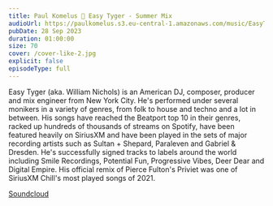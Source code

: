 ```yaml
---
title: Paul Komelus 🖤 Easy Tyger - Summer Mix
audioUrl: https://paulkomelus.s3.eu-central-1.amazonaws.com/music/EasyTyger-Summer-Mix-2023.mp3
pubDate: 28 Sep 2023
duration: 01:00:00
size: 70
cover: /cover-like-2.jpg
explicit: false
episodeType: full
---
```

Easy Tyger (aka. William Nichols) is an American DJ, composer, producer and mix engineer from New York City. He's performed under several monikers in a variety of genres, from folk to house and techno and a lot in between. His songs have reached the Beatport top 10 in their genres, racked up hundreds of thousands of streams on Spotify, have been featured heavily on SiriusXM and have been played in the sets of major recording artists such as Sultan + Shepard, Paraleven and Gabriel & Dresden. He's successfully signed tracks to labels around the world including Smile Recordings, Potential Fun, Progressive Vibes, Deer Dear and Digital Empire. His official remix of Pierce Fulton's Priviet was one of SiriusXM Chill's most played songs of 2021.

[Soundcloud](https://soundcloud.com/easytygermusic)